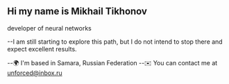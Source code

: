 ## Hi my name is Mikhail Tikhonov
developer of neural networks

--I am still starting to explore this path, but I do not intend to stop there and expect excellent results.


--🌍 I'm based in Samara, Russian Federation
--✉️ You can contact me at unforced@inbox.ru
